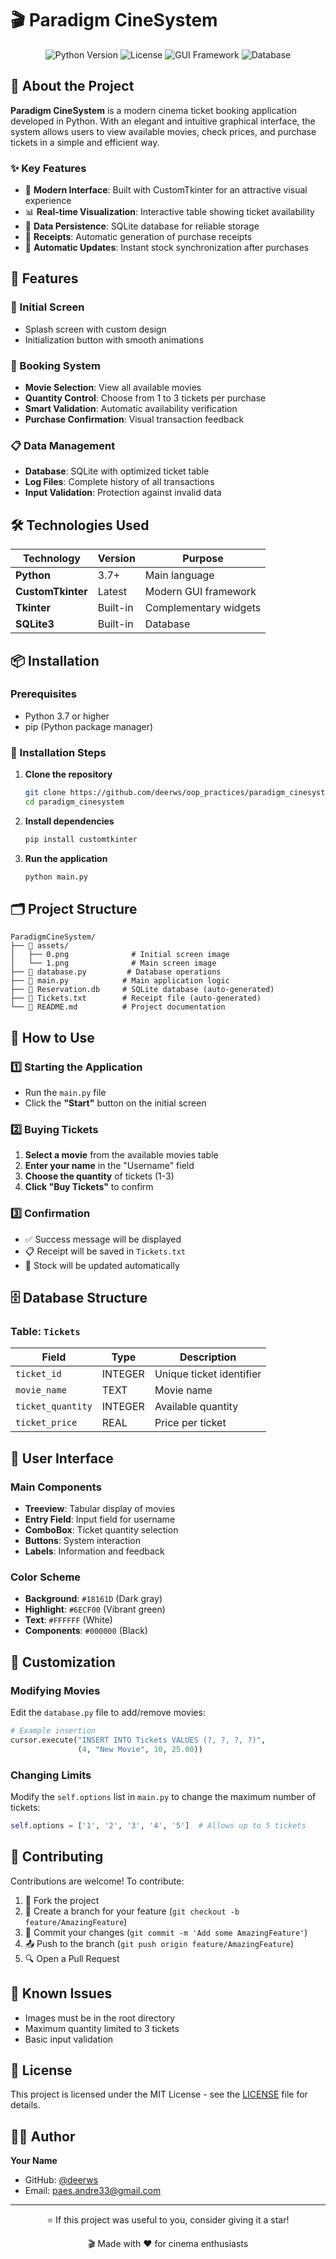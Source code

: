 # 🎬 Paradigm CineSystem

<div align="center">
  <img src="https://img.shields.io/badge/Python-3.7+-blue.svg" alt="Python Version">
  <img src="https://img.shields.io/badge/License-MIT-green.svg" alt="License">
  <img src="https://img.shields.io/badge/GUI-CustomTkinter-orange.svg" alt="GUI Framework">
  <img src="https://img.shields.io/badge/Database-SQLite-lightgrey.svg" alt="Database">
</div>

## 📖 About the Project

**Paradigm CineSystem** is a modern cinema ticket booking application developed in Python. With an elegant and intuitive graphical interface, the system allows users to view available movies, check prices, and purchase tickets in a simple and efficient way.

### ✨ Key Features

- 🎨 **Modern Interface**: Built with CustomTkinter for an attractive visual experience
- 📊 **Real-time Visualization**: Interactive table showing ticket availability
- 💾 **Data Persistence**: SQLite database for reliable storage
- 🎫 **Receipts**: Automatic generation of purchase receipts
- 🔄 **Automatic Updates**: Instant stock synchronization after purchases

## 🚀 Features

### 🎪 Initial Screen
- Splash screen with custom design
- Initialization button with smooth animations

### 🎯 Booking System
- **Movie Selection**: View all available movies
- **Quantity Control**: Choose from 1 to 3 tickets per purchase
- **Smart Validation**: Automatic availability verification
- **Purchase Confirmation**: Visual transaction feedback

### 📋 Data Management
- **Database**: SQLite with optimized ticket table
- **Log Files**: Complete history of all transactions
- **Input Validation**: Protection against invalid data

## 🛠️ Technologies Used

| Technology | Version | Purpose |
|-----------|--------|-----------|
| **Python** | 3.7+ | Main language |
| **CustomTkinter** | Latest | Modern GUI framework |
| **Tkinter** | Built-in | Complementary widgets |
| **SQLite3** | Built-in | Database |

## 📦 Installation

### Prerequisites
- Python 3.7 or higher
- pip (Python package manager)

### 🔧 Installation Steps

1. **Clone the repository**
   ```bash
   git clone https://github.com/deerws/oop_practices/paradigm_cinesystem.git
   cd paradigm_cinesystem
   ```

2. **Install dependencies**
   ```bash
   pip install customtkinter
   ```

3. **Run the application**
   ```bash
   python main.py
   ```

## 🗂️ Project Structure

```
ParadigmCineSystem/
├── 📁 assets/
│   ├── 0.png              # Initial screen image
│   └── 1.png              # Main screen image
├── 📄 database.py         # Database operations
├── 📄 main.py            # Main application logic
├── 📄 Reservation.db     # SQLite database (auto-generated)
├── 📄 Tickets.txt        # Receipt file (auto-generated)
└── 📄 README.md          # Project documentation
```

## 🎯 How to Use

### 1️⃣ Starting the Application
- Run the `main.py` file
- Click the **"Start"** button on the initial screen

### 2️⃣ Buying Tickets
1. **Select a movie** from the available movies table
2. **Enter your name** in the "Username" field
3. **Choose the quantity** of tickets (1-3)
4. **Click "Buy Tickets"** to confirm

### 3️⃣ Confirmation
- ✅ Success message will be displayed
- 📋 Receipt will be saved in `Tickets.txt`
- 🔄 Stock will be updated automatically

## 🗄️ Database Structure

### Table: `Tickets`
| Field | Type | Description |
|-------|------|-----------|
| `ticket_id` | INTEGER | Unique ticket identifier |
| `movie_name` | TEXT | Movie name |
| `ticket_quantity` | INTEGER | Available quantity |
| `ticket_price` | REAL | Price per ticket |

## 📱 User Interface

### Main Components
- **Treeview**: Tabular display of movies
- **Entry Field**: Input field for username
- **ComboBox**: Ticket quantity selection
- **Buttons**: System interaction
- **Labels**: Information and feedback

### Color Scheme
- **Background**: `#18161D` (Dark gray)
- **Highlight**: `#6ECF00` (Vibrant green)
- **Text**: `#FFFFFF` (White)
- **Components**: `#000000` (Black)

## 🔧 Customization

### Modifying Movies
Edit the `database.py` file to add/remove movies:

```python
# Example insertion
cursor.execute("INSERT INTO Tickets VALUES (?, ?, ?, ?)", 
               (4, "New Movie", 10, 25.00))
```

### Changing Limits
Modify the `self.options` list in `main.py` to change the maximum number of tickets:

```python
self.options = ['1', '2', '3', '4', '5']  # Allows up to 5 tickets
```

## 🤝 Contributing

Contributions are welcome! To contribute:

1. 🍴 Fork the project
2. 🌟 Create a branch for your feature (`git checkout -b feature/AmazingFeature`)
3. 💾 Commit your changes (`git commit -m 'Add some AmazingFeature'`)
4. 📤 Push to the branch (`git push origin feature/AmazingFeature`)
5. 🔍 Open a Pull Request

## 🐛 Known Issues

- Images must be in the root directory
- Maximum quantity limited to 3 tickets
- Basic input validation

## 📄 License

This project is licensed under the MIT License - see the [LICENSE](LICENSE) file for details.

## 👨‍💻 Author

**Your Name**
- GitHub: [@deerws](https://github.com/deerws)
- Email: paes.andre33@gmail.com

---

<div align="center">
  <p>⭐ If this project was useful to you, consider giving it a star!</p>
  <p>🎬 Made with ❤️ for cinema enthusiasts</p>
</div>
